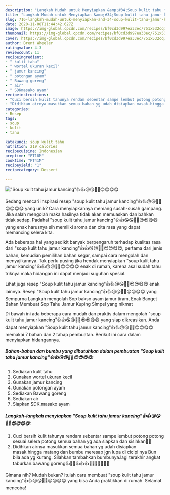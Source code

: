 ```yaml
---
description: "Langkah Mudah untuk Menyiapkan &amp;#34;Soup kulit tahu jamur kancing&amp;#34;👍👍😘😘👍🏼😍😍😋😋 yang Bikin Ngiler"
title: "Langkah Mudah untuk Menyiapkan &amp;#34;Soup kulit tahu jamur kancing&amp;#34;👍👍😘😘👍🏼😍😍😋😋 yang Bikin Ngiler"
slug: 716-langkah-mudah-untuk-menyiapkan-and-34-soup-kulit-tahu-jamur-kancing-and-34-yang-bikin-ngiler
date: 2020-11-08T11:44:42.627Z
image: https://img-global.cpcdn.com/recipes/bf0cd3d997ea33ec/751x532cq70/soup-kulit-tahu-jamur-kancing👍👍😘😘👍🏼😍😍😋😋-foto-resep-utama.jpg
thumbnail: https://img-global.cpcdn.com/recipes/bf0cd3d997ea33ec/751x532cq70/soup-kulit-tahu-jamur-kancing👍👍😘😘👍🏼😍😍😋😋-foto-resep-utama.jpg
cover: https://img-global.cpcdn.com/recipes/bf0cd3d997ea33ec/751x532cq70/soup-kulit-tahu-jamur-kancing👍👍😘😘👍🏼😍😍😋😋-foto-resep-utama.jpg
author: Brent Wheeler
ratingvalue: 4.3
reviewcount: 11
recipeingredient:
- " kulit tahu"
- " wortel ukuran kecil"
- " jamur kancing"
- " potongan ayam"
- " Bawang goreng"
- " air"
- " SDKmasako ayam"
recipeinstructions:
- "Cuci bersih kulit tahunya rendam sebentar sampe lembut potong potong sesuai selera potong semua bahan yg ada siapkan dan sisihkan👍🏼"
- "Didihkan airnya masukkan semua bahan yg udah disiapkan masak.hingga matang dan bumbu meresap jgn lupa di cicipi nya Bun bila ada yg kurang. Silahkan tambahkan bumbunya.lagi terakhir angkat taburkan.bawang goreng👍🙏🙏👍👍👍😘😍😍😋😋👍🏼"
categories:
- Resep
tags:
- soup
- kulit
- tahu

katakunci: soup kulit tahu 
nutrition: 219 calories
recipecuisine: Indonesian
preptime: "PT18M"
cooktime: "PT41M"
recipeyield: "1"
recipecategory: Dessert

---
```



![&#34;Soup kulit tahu jamur kancing&#34;👍👍😘😘👍🏼😍😍😋😋](https://img-global.cpcdn.com/recipes/bf0cd3d997ea33ec/751x532cq70/soup-kulit-tahu-jamur-kancing👍👍😘😘👍🏼😍😍😋😋-foto-resep-utama.jpg)

Sedang mencari inspirasi resep &#34;soup kulit tahu jamur kancing&#34;👍👍😘😘👍🏼😍😍😋😋 yang unik? Cara menyiapkannya memang susah-susah gampang. Jika salah mengolah maka hasilnya tidak akan memuaskan dan bahkan tidak sedap. Padahal &#34;soup kulit tahu jamur kancing&#34;👍👍😘😘👍🏼😍😍😋😋 yang enak harusnya sih memiliki aroma dan cita rasa yang dapat memancing selera kita.

Ada beberapa hal yang sedikit banyak berpengaruh terhadap kualitas rasa dari &#34;soup kulit tahu jamur kancing&#34;👍👍😘😘👍🏼😍😍😋😋, pertama dari jenis bahan, kemudian pemilihan bahan segar, sampai cara mengolah dan menyajikannya. Tak perlu pusing jika hendak menyiapkan &#34;soup kulit tahu jamur kancing&#34;👍👍😘😘👍🏼😍😍😋😋 enak di rumah, karena asal sudah tahu triknya maka hidangan ini dapat menjadi suguhan spesial.

Lihat juga resep &#34;Soup kulit tahu jamur kancing&#34;👍👍😘😘👍🏼😍😍😋😋 enak lainnya. Resep &#34;Soup kulit tahu jamur kancing&#34;👍👍😘😘👍🏼😍😍😋😋 yang Sempurna Langkah mengolah Sop bakso ayam jamur tiram, Enak Banget Bahan Membuat Sop Tahu Jamur Kuping Simpel yang nikmat


Di bawah ini ada beberapa cara mudah dan praktis dalam mengolah &#34;soup kulit tahu jamur kancing&#34;👍👍😘😘👍🏼😍😍😋😋 yang siap dikreasikan. Anda dapat menyiapkan &#34;Soup kulit tahu jamur kancing&#34;👍👍😘😘👍🏼😍😍😋😋 memakai 7 bahan dan 2 tahap pembuatan. Berikut ini cara dalam menyiapkan hidangannya.

<!--inarticleads1-->

##### Bahan-bahan dan bumbu yang dibutuhkan dalam pembuatan &#34;Soup kulit tahu jamur kancing&#34;👍👍😘😘👍🏼😍😍😋😋:

1. Sediakan  kulit tahu
1. Gunakan  wortel ukuran kecil
1. Gunakan  jamur kancing
1. Gunakan  potongan ayam
1. Sediakan  Bawang goreng
1. Sediakan  air
1. Siapkan  SDK.masako ayam




<!--inarticleads2-->

##### Langkah-langkah menyiapkan &#34;Soup kulit tahu jamur kancing&#34;👍👍😘😘👍🏼😍😍😋😋:

1. Cuci bersih kulit tahunya rendam sebentar sampe lembut potong potong sesuai selera potong semua bahan yg ada siapkan dan sisihkan👍🏼
1. Didihkan airnya masukkan semua bahan yg udah disiapkan masak.hingga matang dan bumbu meresap jgn lupa di cicipi nya Bun bila ada yg kurang. Silahkan tambahkan bumbunya.lagi terakhir angkat taburkan.bawang goreng👍🙏🙏👍👍👍😘😍😍😋😋👍🏼




Gimana nih? Mudah bukan? Itulah cara membuat &#34;soup kulit tahu jamur kancing&#34;👍👍😘😘👍🏼😍😍😋😋 yang bisa Anda praktikkan di rumah. Selamat mencoba!
